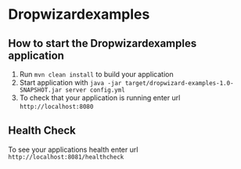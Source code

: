# Dropwizardexamples

How to start the Dropwizardexamples application
---

1. Run `mvn clean install` to build your application
1. Start application with `java -jar target/dropwizard-examples-1.0-SNAPSHOT.jar server config.yml`
1. To check that your application is running enter url `http://localhost:8080`

Health Check
---

To see your applications health enter url `http://localhost:8081/healthcheck`
